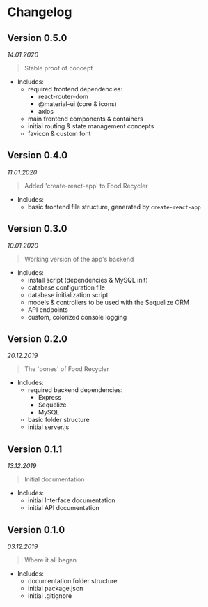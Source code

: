 # Changelog

## Version 0.5.0
_14.01.2020_
> Stable proof of concept

- Includes:
    - required frontend dependencies:
        - react-router-dom
        - @material-ui (core & icons)
        - axios
    - main frontend components & containers
    - initial routing & state management concepts
    - favicon & custom font

## Version 0.4.0
_11.01.2020_
> Added 'create-react-app' to Food Recycler

- Includes:
    - basic frontend file structure, generated by `create-react-app`

## Version 0.3.0
_10.01.2020_
> Working version of the app's backend

- Includes:
    - install script (dependencies & MySQL init)
    - database configuration file
    - database initialization script
    - models & controllers to be used with the Sequelize ORM
    - API endpoints
    - custom, colorized console logging

## Version 0.2.0
_20.12.2019_
> The 'bones' of Food Recycler

- Includes:
    - required backend dependencies:
        - Express
        - Sequelize
        - MySQL
    - basic folder structure
    - initial server.js

## Version 0.1.1
_13.12.2019_
> Initial documentation

- Includes:
    - initial Interface documentation
    - initial API documentation

## Version 0.1.0
_03.12.2019_
> Where it all began

- Includes:
    - documentation folder structure
    - initial package.json
    - initial .gitignore
